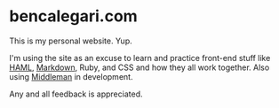 # bencalegari.com #

This is my personal website. Yup. 

I'm using the site as an excuse to learn and practice front-end stuff like [HAML](haml.info), [Markdown](http://daringfireball.net/projects/markdown/), Ruby, and CSS and how they all work together. 
Also using [Middleman](middlemanapp.com) in development.

Any and all feedback is appreciated.



